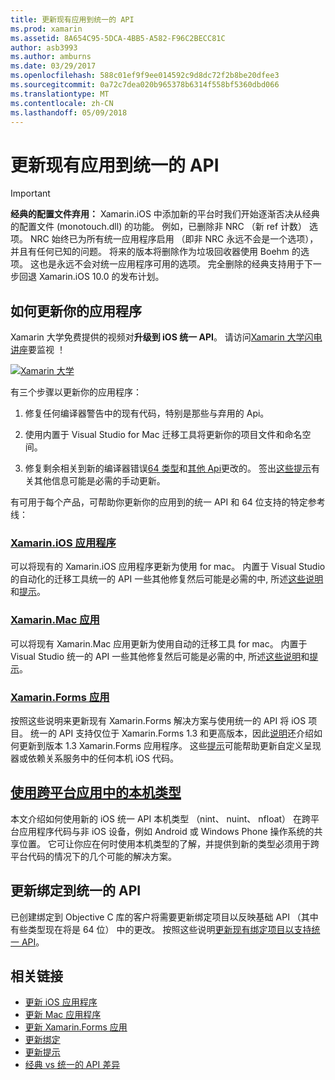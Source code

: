 ```yaml
---
title: 更新现有应用到统一的 API
ms.prod: xamarin
ms.assetid: 8A654C95-5DCA-4BB5-A582-F96C2BECC81C
author: asb3993
ms.author: amburns
ms.date: 03/29/2017
ms.openlocfilehash: 588c01ef9f9ee014592c9d8dc72f2b8be20dfee3
ms.sourcegitcommit: 0a72c7dea020b965378b6314f558bf5360dbd066
ms.translationtype: MT
ms.contentlocale: zh-CN
ms.lasthandoff: 05/09/2018
---
```

# <a name="updating-existing-apps-to-the-unified-api"></a>更新现有应用到统一的 API

> [!IMPORTANT]
> **经典的配置文件弃用：** Xamarin.iOS 中添加新的平台时我们开始逐渐否决从经典的配置文件 (monotouch.dll) 的功能。 例如，已删除非 NRC （新 ref 计数） 选项。 NRC 始终已为所有统一应用程序启用 （即非 NRC 永远不会是一个选项），并且有任何已知的问题。 将来的版本将删除作为垃圾回收器使用 Boehm 的选项。 这也是永远不会对统一应用程序可用的选项。 完全删除的经典支持用于下一步回退 Xamarin.iOS 10.0 的发布计划。




## <a name="how-to-update-your-apps"></a>如何更新你的应用程序

Xamarin 大学免费提供的视频对**升级到 iOS 统一 API**。 请访问[Xamarin 大学闪电讲座](http://university.xamarin.com/lightninglectures)要监视 ！

[ ![](updating-apps-images/xamu-video-sml.png "Xamarin 大学")](http://university.xamarin.com/lightninglectures)

有三个步骤以更新你的应用程序：

1. 修复任何编译器警告中的现有代码，特别是那些与弃用的 Api。

2. 使用内置于 Visual Studio for Mac 迁移工具将更新你的项目文件和命名空间。

3. 修复剩余相关到新的编译器错误[64 类型](~/cross-platform/macios/nativetypes.md)和[其他 Api](~/cross-platform/macios/unified/index.md#deprecated-typos)更改的。 签出[这些提示](~/cross-platform/macios/unified/updating-tips.md)有关其他信息可能是必需的手动更新。

有可用于每个产品，可帮助你更新你的应用到的统一 API 和 64 位支持的特定参考线：

### <a name="xamarinios-appscross-platformmaciosunifiedupdating-ios-appsmd"></a>[Xamarin.iOS 应用程序](~/cross-platform/macios/unified/updating-ios-apps.md)

可以将现有的 Xamarin.iOS 应用程序更新为使用 for mac。 内置于 Visual Studio 的自动化的迁移工具统一的 API 一些其他修复然后可能是必需的中, 所述[这些说明](~/cross-platform/macios/unified/updating-ios-apps.md)和[提示](~/cross-platform/macios/unified/updating-tips.md)。

###  <a name="xamarinmac-appscross-platformmaciosunifiedupdating-mac-appsmd"></a>[Xamarin.Mac 应用](~/cross-platform/macios/unified/updating-mac-apps.md)

可以将现有 Xamarin.Mac 应用更新为使用自动的迁移工具 for mac。 内置于 Visual Studio 统一的 API 一些其他修复然后可能是必需的中, 所述[这些说明](~/cross-platform/macios/unified/updating-mac-apps.md)和[提示](~/cross-platform/macios/unified/updating-tips.md)。

###  <a name="xamarinforms-appscross-platformmaciosunifiedupdating-xamarin-forms-appsmd"></a>[Xamarin.Forms 应用](~/cross-platform/macios/unified/updating-xamarin-forms-apps.md)

按照这些说明来更新现有 Xamarin.Forms 解决方案与使用统一的 API 将 iOS 项目。 统一的 API 支持仅位于 Xamarin.Forms 1.3 和更高版本，因此[说明](~/cross-platform/macios/unified/updating-xamarin-forms-apps.md)还介绍如何更新到版本 1.3 Xamarin.Forms 应用程序。 这些[提示](~/cross-platform/macios/unified/updating-tips.md)可能帮助更新自定义呈现器或依赖关系服务中的任何本机 iOS 代码。

## <a name="working-with-native-types-in-cross-platform-appscross-platformmaciosnativetypesmd"></a>[使用跨平台应用中的本机类型](~/cross-platform/macios/nativetypes.md)

本文介绍如何使用新的 iOS 统一 API 本机类型 （nint、 nuint、 nfloat） 在跨平台应用程序代码与非 iOS 设备，例如 Android 或 Windows Phone 操作系统的共享位置。 它可让你应在何时使用本机类型的了解，并提供到新的类型必须用于跨平台代码的情况下的几个可能的解决方案。

## <a name="update-bindings-to-the-unified-api"></a>更新绑定到统一的 API

已创建绑定到 Objective C 库的客户将需要更新绑定项目以反映基础 API （其中有些类型现在将是 64 位） 中的更改。
按照这些说明[更新现有绑定项目以支持统一 API](~/cross-platform/macios/unified/update-binding.md)。




## <a name="related-links"></a>相关链接

- [更新 iOS 应用程序](~/cross-platform/macios/unified/updating-ios-apps.md)
- [更新 Mac 应用程序](~/cross-platform/macios/unified/updating-mac-apps.md)
- [更新 Xamarin.Forms 应用](~/cross-platform/macios/unified/updating-xamarin-forms-apps.md)
- [更新绑定](~/cross-platform/macios/unified/update-binding.md)
- [更新提示](~/cross-platform/macios/unified/updating-tips.md)
- [经典 vs 统一的 API 差异](https://developer.xamarin.com/releases/ios/api_changes/classic-vs-unified-8.6.0/)
